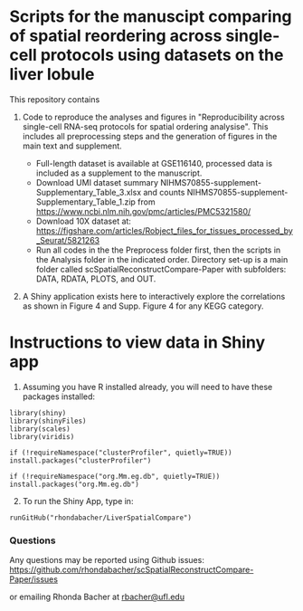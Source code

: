 
# Scripts for the manuscipt comparing of spatial reordering across single-cell protocols using datasets on the liver lobule


This repository contains 

1. Code to reproduce the analyses and figures in "Reproducibility across single-cell RNA-seq protocols for spatial ordering analysise". This includes all preprocessing steps and the generation of figures in the main text and supplement. 

    * Full-length dataset is available at GSE116140, processed data is included as a supplement to the manuscript.
    * Download UMI dataset summary NIHMS70855-supplement-Supplementary_Table_3.xlsx and counts NIHMS70855-supplement-Supplementary_Table_1.zip from https://www.ncbi.nlm.nih.gov/pmc/articles/PMC5321580/
    * Download 10X dataset at: https://figshare.com/articles/Robject_files_for_tissues_processed_by_Seurat/5821263
    * Run all codes in the the Preprocess folder first, then the scripts in the Analysis folder in the indicated order. Directory set-up is a main folder called scSpatialReconstructCompare-Paper with subfolders: DATA, RDATA, PLOTS, and OUT.
  
2. A Shiny application exists here to interactively explore the correlations as shown in Figure 4 and Supp. Figure 4 for any KEGG category.


# Instructions to view data in Shiny app


1. Assuming you have R installed already, you will need to have these packages installed:

```
library(shiny)
library(shinyFiles)
library(scales)
library(viridis)

if (!requireNamespace("clusterProfiler", quietly=TRUE))
install.packages("clusterProfiler")

if (!requireNamespace("org.Mm.eg.db", quietly=TRUE))
install.packages("org.Mm.eg.db")

```

2. To run the Shiny App, type in:

```
runGitHub("rhondabacher/LiverSpatialCompare")
```

### Questions

Any questions may be reported using Github issues: https://github.com/rhondabacher/scSpatialReconstructCompare-Paper/issues

or emailing Rhonda Bacher at rbacher@ufl.edu

